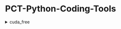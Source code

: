 # PCT-Python-Coding-Tools

<details>
<summary>cuda_free</summary>

wrapper `cuda_free_always`

usage: `cuda_free_always(your_train_func)(your train args)`

Sometimes people prefer to stop training or other running code with Ctrl-Z instead of Ctrl-C because it responds faster and always works. However, since Ctrl-Z allows you to resume a process with `bg`, the resources (such as CUDA memory) are not released. We'll have to kill the process or the bash. This wrapper helps ensure memory release after Ctrl-Z and Ctrl-C, but please note that resuming is no longer supported.

</details>
